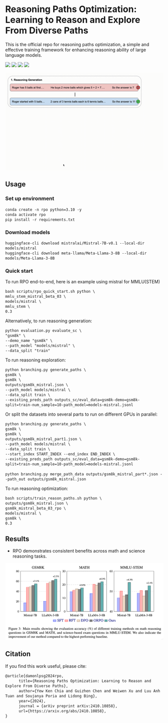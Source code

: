 # Reasoning Paths Optimization: Learning to Reason and Explore From Diverse Paths

This is the official repo for reasoning paths optimization, a simple and effective training framework for enhancing
reasoning ability of large language models.

<div style='display:flex; gap: 0.25rem; '>
<a href='https://github.com/DAMO-NLP-SG/reasoning-paths-optimization/blob/main/LICENSE'><img src='https://img.shields.io/badge/Licence-Apache 2.0-green'></a>
<a href='https://reasoning-paths.github.io'><img src='https://img.shields.io/badge/Project-Website-blue'></a>
<a href='https://arxiv.org/abs/2410.10858'><img src='https://img.shields.io/badge/Paper-PDF-red'></a>
<a href='https://twitter.com/ChiaYewKen1'><img src='https://img.shields.io/twitter/url/https/twitter.com/cloudposse.svg?style=social&label=Follow%20%40Us'></a>
</div>

![Framework](assets/framework.gif)

## Usage

### Set up environment

```
conda create -n rpo python=3.10 -y
conda activate rpo
pip install -r requirements.txt
```

### Download models

```
huggingface-cli download mistralai/Mistral-7B-v0.1 --local-dir models/mistral
huggingface-cli download meta-llama/Meta-Llama-3-8B --local-dir models/Meta-Llama-3-8B
```

### Quick start

To run RPO end-to-end, here is an example using mistral for MMLU(STEM)

```
bash scripts/rpo_quick_start.sh python \
mmlu_stem_mistral_beta_03 \
models/mistral \
mmlu_stem \
0.3
```

Alternatively, to run reasoning generation:

```
python evaluation.py evaluate_sc \
"gsm8k" \
--demo_name "gsm8k" \
--path_model "models/mistral" \
--data_split "train"
```

To run reasoning exploration:

```
python branching.py generate_paths \
gsm8k \
gsm8k \
outputs/gsm8k_mistral.json \
--path_model models/mistral \
--data_split train \
--existing_preds_path outputs_sc/eval_data=gsm8k-demo=gsm8k-split=train-num_sample=10-path_model=models-mistral.jsonl
```

Or split the datasets into several parts to run on different GPUs in parallel:

```
python branching.py generate_paths \
gsm8k \
gsm8k \
outputs/gsm8k_mistral_part1.json \
--path_model models/mistral \
--data_split train \
--start_index START_INDEX --end_index END_INDEX \
--existing_preds_path outputs_sc/eval_data=gsm8k-demo=gsm8k-split=train-num_sample=10-path_model=models-mistral.jsonl

python branching.py merge_path_data outputs/gsm8k_mistral_part*.json --path_out outputs/gsm8k_mistral.json
```

To run reasoning optimization:

```
bash scripts/train_reason_paths.sh python \
outputs/gsm8k_mistral.json \
gsm8k_mistral_beta_03_rpo \
models/mistral \
gsm8k \
0.3
```

## Results

- RPO demonstrates consistent benefits across math and science reasoning tasks.

![Results](assets/results.png)

## Citation

If you find this work useful, please cite:

```
@article{damonlpsg2024rpo,
      title={Reasoning Paths Optimization: Learning to Reason and Explore From Diverse Paths}, 
      author={Yew Ken Chia and Guizhen Chen and Weiwen Xu and Luu Anh Tuan and Soujanya Poria and Lidong Bing},
      year={2024},
      journal = {arXiv preprint arXiv:2410.10858},
      url={https://arxiv.org/abs/2410.10858}, 
}
```